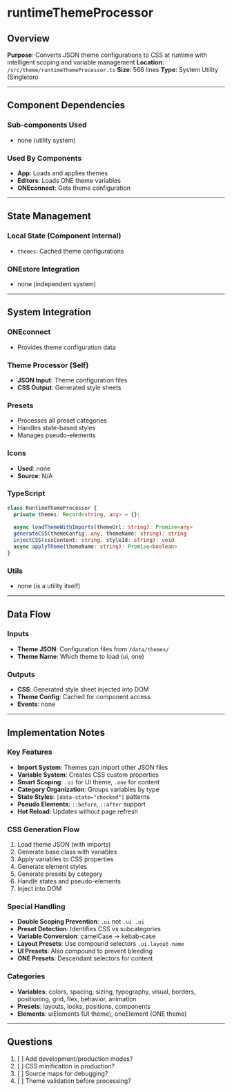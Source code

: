 # runtimeThemeProcessor

## Overview
**Purpose**: Converts JSON theme configurations to CSS at runtime with intelligent scoping and variable management
**Location**: `/src/theme/runtimeThemeProcessor.ts`
**Size**: 566 lines
**Type**: System Utility (Singleton)

---

## Component Dependencies

### Sub-components Used
- none (utility system)

### Used By Components
- **App**: Loads and applies themes
- **Editors**: Loads ONE theme variables
- **ONEconnect**: Gets theme configuration

---

## State Management

### Local State (Component Internal)
- `themes`: Cached theme configurations

### ONEstore Integration
- none (independent system)

---

## System Integration

### ONEconnect
- Provides theme configuration data

### Theme Processor (Self)
- **JSON Input**: Theme configuration files
- **CSS Output**: Generated style sheets

### Presets
- Processes all preset categories
- Handles state-based styles
- Manages pseudo-elements

### Icons
- **Used**: none
- **Source**: N/A

### TypeScript
```typescript
class RuntimeThemeProcessor {
  private themes: Record<string, any> = {};
  
  async loadThemeWithImports(themeUrl: string): Promise<any>
  generateCSS(themeConfig: any, themeName: string): string
  injectCSS(cssContent: string, styleId: string): void
  async applyTheme(themeName: string): Promise<boolean>
}
```

### Utils
- none (is a utility itself)

---

## Data Flow

### Inputs
- **Theme JSON**: Configuration files from `/data/themes/`
- **Theme Name**: Which theme to load (ui, one)

### Outputs  
- **CSS**: Generated style sheet injected into DOM
- **Theme Config**: Cached for component access
- **Events**: none

---

## Implementation Notes

### Key Features
- **Import System**: Themes can import other JSON files
- **Variable System**: Creates CSS custom properties
- **Smart Scoping**: `.ui` for UI theme, `.one` for content
- **Category Organization**: Groups variables by type
- **State Styles**: `[data-state="checked"]` patterns
- **Pseudo Elements**: `::before`, `::after` support
- **Hot Reload**: Updates without page refresh

### CSS Generation Flow
1. Load theme JSON (with imports)
2. Generate base class with variables
3. Apply variables to CSS properties
4. Generate element styles
5. Generate presets by category
6. Handle states and pseudo-elements
7. Inject into DOM

### Special Handling
- **Double Scoping Prevention**: `.ui` not `.ui .ui`
- **Preset Detection**: Identifies CSS vs subcategories
- **Variable Conversion**: camelCase → kebab-case
- **Layout Presets**: Use compound selectors `.ui.layout-name`
- **UI Presets**: Also compound to prevent bleeding
- **ONE Presets**: Descendant selectors for content

### Categories
- **Variables**: colors, spacing, sizing, typography, visual, borders, positioning, grid, flex, behavior, animation
- **Presets**: layouts, looks, positions, components
- **Elements**: uiElements (UI theme), oneElement (ONE theme)

---

## Questions
1. [ ] Add development/production modes?
2. [ ] CSS minification in production?
3. [ ] Source maps for debugging?
4. [ ] Theme validation before processing?